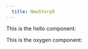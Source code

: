 ```yaml
---
  title: NewStory0
---
```


This is the hello component:
<hello />

This is the oxygen component:
<oxygen />
